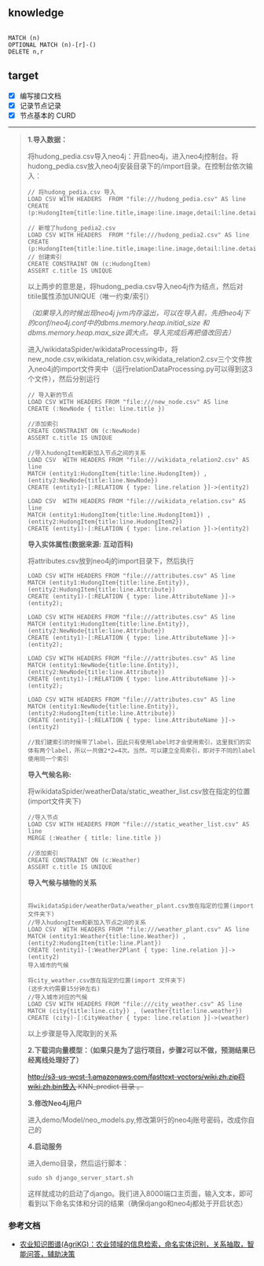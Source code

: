 ## knowledge


```
 
MATCH (n)
OPTIONAL MATCH (n)-[r]-()
DELETE n,r

```

## target

-[x] 编写接口文档
-[x] 记录节点记录
-[x] 节点基本的 CURD 

----

> **1.导入数据：**
>
> 将hudong_pedia.csv导入neo4j：开启neo4j，进入neo4j控制台。将hudong_pedia.csv放入neo4j安装目录下的/import目录。在控制台依次输入：
>
> ```
> // 将hudong_pedia.csv 导入
> LOAD CSV WITH HEADERS  FROM "file:///hudong_pedia.csv" AS line  
> CREATE (p:HudongItem{title:line.title,image:line.image,detail:line.detail,url:line.url,openTypeList:line.openTypeList,baseInfoKeyList:line.baseInfoKeyList,baseInfoValueList:line.baseInfoValueList})  
> 
> // 新增了hudong_pedia2.csv
> LOAD CSV WITH HEADERS  FROM "file:///hudong_pedia2.csv" AS line  
> CREATE (p:HudongItem{title:line.title,image:line.image,detail:line.detail,url:line.url,openTypeList:line.openTypeList,baseInfoKeyList:line.baseInfoKeyList,baseInfoValueList:line.baseInfoValueList})  
> // 创建索引
> CREATE CONSTRAINT ON (c:HudongItem)
> ASSERT c.title IS UNIQUE
> ```
>
> 以上两步的意思是，将hudong_pedia.csv导入neo4j作为结点，然后对titile属性添加UNIQUE（唯一约束/索引）
>
> *（如果导入的时候出现neo4j jvm内存溢出，可以在导入前，先把neo4j下的conf/neo4j.conf中的dbms.memory.heap.initial_size 和dbms.memory.heap.max_size调大点。导入完成后再把值改回去）*
>
> 进入/wikidataSpider/wikidataProcessing中，将new_node.csv,wikidata_relation.csv,wikidata_relation2.csv三个文件放入neo4j的import文件夹中（运行relationDataProcessing.py可以得到这3个文件），然后分别运行
>
> ```
> // 导入新的节点
> LOAD CSV WITH HEADERS FROM "file:///new_node.csv" AS line
> CREATE (:NewNode { title: line.title })
> 
> //添加索引
> CREATE CONSTRAINT ON (c:NewNode)
> ASSERT c.title IS UNIQUE
> 
> //导入hudongItem和新加入节点之间的关系
> LOAD CSV  WITH HEADERS FROM "file:///wikidata_relation2.csv" AS line
> MATCH (entity1:HudongItem{title:line.HudongItem}) , (entity2:NewNode{title:line.NewNode})
> CREATE (entity1)-[:RELATION { type: line.relation }]->(entity2)
> 
> LOAD CSV  WITH HEADERS FROM "file:///wikidata_relation.csv" AS line
> MATCH (entity1:HudongItem{title:line.HudongItem1}) , (entity2:HudongItem{title:line.HudongItem2})
> CREATE (entity1)-[:RELATION { type: line.relation }]->(entity2)
> ```
>
> **导入实体属性(数据来源: 互动百科)**
>
> 将attributes.csv放到neo4j的import目录下，然后执行
>
> ```
> LOAD CSV WITH HEADERS FROM "file:///attributes.csv" AS line
> MATCH (entity1:HudongItem{title:line.Entity}), (entity2:HudongItem{title:line.Attribute})
> CREATE (entity1)-[:RELATION { type: line.AttributeName }]->(entity2);
>                                                             
> LOAD CSV WITH HEADERS FROM "file:///attributes.csv" AS line
> MATCH (entity1:HudongItem{title:line.Entity}), (entity2:NewNode{title:line.Attribute})
> CREATE (entity1)-[:RELATION { type: line.AttributeName }]->(entity2);
>                                                             
> LOAD CSV WITH HEADERS FROM "file:///attributes.csv" AS line
> MATCH (entity1:NewNode{title:line.Entity}), (entity2:NewNode{title:line.Attribute})
> CREATE (entity1)-[:RELATION { type: line.AttributeName }]->(entity2);
>                                                             
> LOAD CSV WITH HEADERS FROM "file:///attributes.csv" AS line
> MATCH (entity1:NewNode{title:line.Entity}), (entity2:HudongItem{title:line.Attribute})
> CREATE (entity1)-[:RELATION { type: line.AttributeName }]->(entity2)  
> 
> //我们建索引的时候带了label，因此只有使用label时才会使用索引，这里我们的实体有两个label，所以一共做2*2=4次。当然，可以建立全局索引，即对于不同的label使用同一个索引
> 
> ```
>
> **导入气候名称:**
>
> 将wikidataSpider/weatherData/static_weather_list.csv放在指定的位置(import文件夹下)
>
> ```
> //导入节点
> LOAD CSV WITH HEADERS FROM "file:///static_weather_list.csv" AS line
> MERGE (:Weather { title: line.title })
> 
> //添加索引
> CREATE CONSTRAINT ON (c:Weather)
> ASSERT c.title IS UNIQUE
> ```
>
> **导入气候与植物的关系**
>
> ```
> 
> 将wikidataSpider/weatherData/weather_plant.csv放在指定的位置(import文件夹下)
> //导入hudongItem和新加入节点之间的关系
> LOAD CSV  WITH HEADERS FROM "file:///weather_plant.csv" AS line
> MATCH (entity1:Weather{title:line.Weather}) , (entity2:HudongItem{title:line.Plant})
> CREATE (entity1)-[:Weather2Plant { type: line.relation }]->(entity2)
> 导入城市的气候
> 
> 将city_weather.csv放在指定的位置(import 文件夹下)
> (这步大约需要15分钟左右)
> //导入城市对应的气候
> LOAD CSV WITH HEADERS FROM "file:///city_weather.csv" AS line
> MATCH (city{title:line.city}) , (weather{title:line.weather})
> CREATE (city)-[:CityWeather { type: line.relation }]->(weather)
> ```
>
> 以上步骤是导入爬取到的关系
>
> **2.下载词向量模型：（如果只是为了运行项目，步骤2可以不做，预测结果已经离线处理好了）**
>
> ~~http://s3-us-west-1.amazonaws.com/fasttext-vectors/wiki.zh.zip将wiki.zh.bin放入 KNN_predict 目录 。~~
>
> **3.修改Neo4j用户**
>
> 进入demo/Model/neo_models.py,修改第9行的neo4j账号密码，改成你自己的
>
> **4.启动服务**
>
> 进入demo目录，然后运行脚本：
>
> ```
> sudo sh django_server_start.sh
> ```
>
> 这样就成功的启动了django。我们进入8000端口主页面，输入文本，即可看到以下命名实体和分词的结果（确保django和neo4j都处于开启状态）






### 参考文档

* [农业知识图谱(AgriKG)：农业领域的信息检索，命名实体识别，关系抽取，智能问答，辅助决策](https://github.com/qq547276542/Agriculture_KnowledgeGraph)
